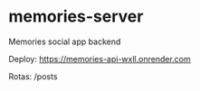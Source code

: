# memories-server
Memories social app backend

Deploy: https://memories-api-wxll.onrender.com

<p>Rotas: /posts</p>
